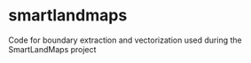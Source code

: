 # smartlandmaps
Code for boundary extraction and vectorization used during the SmartLandMaps project
